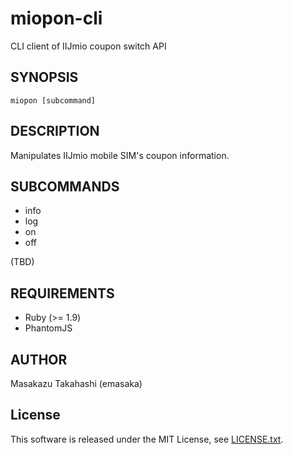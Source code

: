 # miopon-cli

CLI client of IIJmio coupon switch API

## SYNOPSIS

    miopon [subcommand]

## DESCRIPTION

Manipulates IIJmio mobile SIM's coupon information.

## SUBCOMMANDS

* info
* log
* on 
* off

(TBD)

## REQUIREMENTS

* Ruby (>= 1.9)
* PhantomJS

## AUTHOR

Masakazu Takahashi (emasaka)

## License

This software is released under the MIT License,
see [LICENSE.txt](LICENSE.txt).
